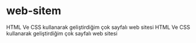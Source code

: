# web-sitem
HTML Ve CSS kullanarak geliştirdiğim çok sayfalı web sitesi
HTML Ve CSS kullanarak geliştirdiğim çok sayfalı web sitesi

